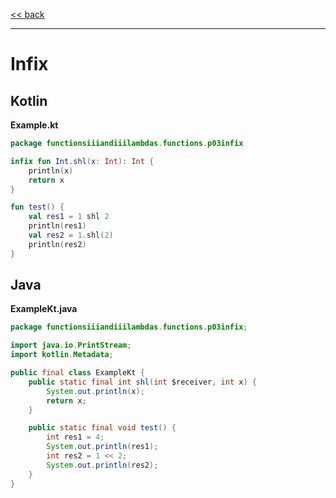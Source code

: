 
[<< back](https://github.com/tomasbjerre/yet-another-kotlin-vs-java-comparison)

-----------------------------

# Infix

## Kotlin

**Example.kt**

```kotlin
package functionsiiiandiiilambdas.functions.p03infix

infix fun Int.shl(x: Int): Int {
    println(x)
    return x
}

fun test() {
    val res1 = 1 shl 2
    println(res1)
    val res2 = 1.shl(2)
    println(res2)
}
```

## Java

**ExampleKt.java**

```java
package functionsiiiandiiilambdas.functions.p03infix;

import java.io.PrintStream;
import kotlin.Metadata;

public final class ExampleKt {
    public static final int shl(int $receiver, int x) {
        System.out.println(x);
        return x;
    }

    public static final void test() {
        int res1 = 4;
        System.out.println(res1);
        int res2 = 1 << 2;
        System.out.println(res2);
    }
}

```
